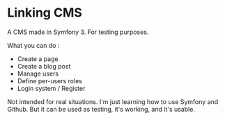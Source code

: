 # Linking CMS
A CMS made in Symfony 3.
For testing purposes.

What you can do :

* Create a page
* Create a blog post
* Manage users
* Define per-users roles
* Login system / Register

Not intended for real situations. I'm just learning how to use Symfony and Github. But it can be used as testing, it's working, and
it's usable.